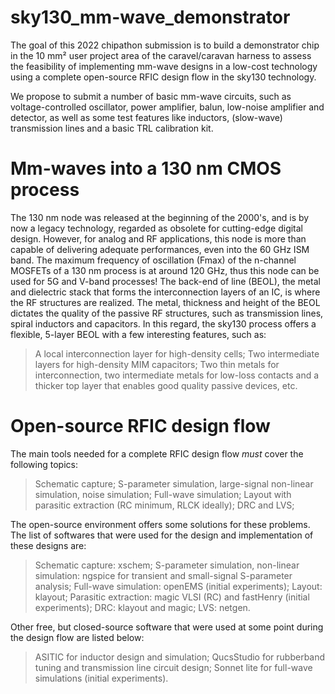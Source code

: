 # sky130_mm-wave_demonstrator
The goal of this 2022 chipathon submission is to build a demonstrator chip in the 10 mm² user project area of the caravel/caravan harness to assess the feasibility of implementing mm-wave designs in a low-cost technology using a complete open-source RFIC design flow in the sky130 technology.

We propose to submit a number of basic mm-wave circuits, such as voltage-controlled oscillator, power amplifier, balun, low-noise amplifier and detector, as well as some test features like inductors, (slow-wave) transmission lines and a basic TRL calibration kit. 

# Mm-waves into a 130 nm CMOS process
The 130 nm node was released at the beginning of the 2000's, and is by now a legacy technology, regarded as obsolete for cutting-edge digital design. However, for analog and RF applications, this node is more than capable of delivering adequate performances, even into the 60 GHz ISM band. The maximum frequency of oscillation (Fmax) of the n-channel MOSFETs of a 130 nm process is at around 120 GHz, thus this node can be used for 5G and V-band processes!
The back-end of line (BEOL), the metal and dielectric stack that forms the interconnection layers of an IC, is where the RF structures are realized. The metal, thickness and height of the BEOL dictates the quality of the passive RF structures, such as transmission lines, spiral inductors and capacitors. In this regard, the sky130 process offers a flexible, 5-layer BEOL with a few interesting features, such as:
  > A local interconnection layer for high-density cells;
  > Two intermediate layers for high-density MIM capacitors;
  > Two thin metals for interconnection, two intermediate metals for low-loss contacts and a thicker top layer that enables good quality passive devices, etc.

# Open-source RFIC design flow
The main tools needed for a complete RFIC design flow *must* cover the following topics:
  > Schematic capture;
  > S-parameter simulation, large-signal non-linear simulation, noise simulation;
  > Full-wave simulation;
  > Layout with parasitic extraction (RC minimum, RLCK ideally);
  > DRC and LVS;

The open-source environment offers some solutions for these problems. The list of softwares that were used for the design and implementation of these designs are:
  > Schematic capture: xschem;
  > S-parameter simulation, non-linear simulation: ngspice for transient and small-signal S-parameter analysis;
  > Full-wave simulation: openEMS (initial experiments);
  > Layout: klayout;
  > Parasitic extraction: magic VLSI (RC) and fastHenry (initial experiments);
  > DRC: klayout and magic;
  > LVS: netgen.

Other free, but closed-source software that were used at some point during the design flow are listed below:
  > ASITIC for inductor design and simulation;
  > QucsStudio for rubberband tuning and transmission line circuit design;
  > Sonnet lite for full-wave simulations (initial experiments).
